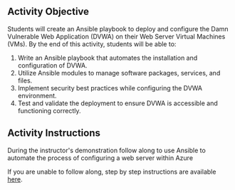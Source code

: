 ## Activity Objective

Students will create an Ansible playbook to deploy and configure the Damn Vulnerable Web Application (DVWA) on their Web Server Virtual Machines (VMs). By the end of this activity, students will be able to:
1. Write an Ansible playbook that automates the installation and configuration of DVWA.
2. Utilize Ansible modules to manage software packages, services, and files.
3. Implement security best practices while configuring the DVWA environment.
4. Test and validate the deployment to ensure DVWA is accessible and functioning correctly.



## Activity Instructions

During the instructor's demonstration follow along to use Ansible to automate the process of configuring a web server within Azure

If you are unable to follow along, step by step instructions are available [here](https://drive.google.com/file/d/1j05e6I5b0cPG_DucLhhShR8ElTMGKnKX/view).

